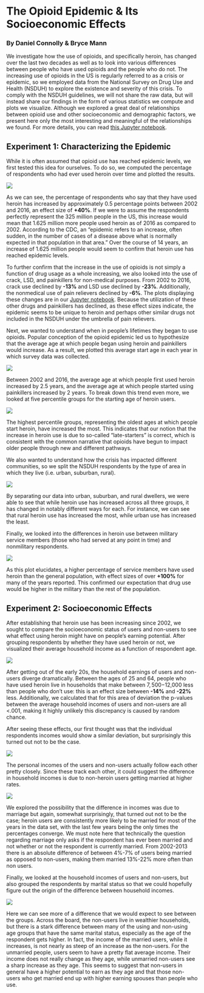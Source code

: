# The Opioid Epidemic & Its Socioeconomic Effects
### By Daniel Connolly & Bryce Mann

We investigate how the use of opioids, and specifically heroin, has changed over the last two decades as well as to look into various differences between people who have used opioids and the people who do not. The increasing use of opioids in the US is regularly referred to as a crisis or epidemic, so we employed data from the National Survey on Drug Use and Health (NSDUH) to explore the existence and severity of this crisis. To comply with the NSDUH guidelines, we will not share the raw data, but will instead share our findings in the form of various statistics we compute and plots we visualize. Although we explored a great deal of relationships between opioid use and other socioeconomic and demographic factors, we present here only the most interesting and meaningful of the relationships we found. For more details, you can read [this Jupyter notebook](https://github.com/djconnolly27/DataScienceProject1/blob/master/project1/project1_updated.ipynb).

## Experiment 1: Characterizing the Epidemic

While it is often assumed that opioid use has reached epidemic levels, we first tested this idea for ourselves. To do so, we computed the percentage of respondents who had ever used heroin over time and plotted the results.

![](heroin_use2.png)

As we can see, the percentage of respondents who say that they have used heroin has increased by approximately 0.5 percentage points between 2002 and 2016, an effect size of **+40%**. If we were to assume the respondents perfectly represent the 325 million people in the US, this increase would mean that 1.625 million more people used heroin as of 2016 as compared to 2002. According to the CDC, an “epidemic refers to an increase, often sudden, in the number of cases of a disease above what is normally expected in that population in that area.” Over the course of 14 years, an increase of 1.625 million people would seem to confirm that heroin use has reached epidemic levels.

To further confirm that the increase in the use of opioids is not simply a function of drug usage as a whole increasing, we also looked into the use of crack, LSD, and painkillers for non-medical purposes. From 2002 to 2016, crack use declined by **-13%** and LSD use declined by **-23%**. Additionally, the nonmedical use of pain relievers declined by **-6%**. The plots displaying these changes are in our [Jupyter notebook](https://github.com/djconnolly27/DataScienceProject1/blob/master/project1/project1_updated.ipynb). Because the utilization of these other drugs and painkillers has declined, as these effect sizes indicate, the epidemic seems to be unique to heroin and perhaps other similar drugs not included in the NSDUH under the umbrella of pain relievers.

Next, we wanted to understand when in people’s lifetimes they began to use opioids. Popular conception of the opioid epidemic led us to hypothesize that the average age at which people began using heroin and painkillers would increase. As a result, we plotted this average start age in each year in which survey data was collected.

![](age_first_use.png)

Between 2002 and 2016, the average age at which people first used heroin increased by 2.5 years, and the average age at which people started using painkillers increased by 2 years. To break down this trend even more, we looked at five percentile groups for the starting age of heroin users.

![](percentiles.png)

The highest percentile groups, representing the oldest ages at which people start heroin, have increased the most. This indicates that our notion that the increase in heroin use is due to so-called “late-starters” is correct, which is consistent with the common narrative that opioids have begun to impact older people through new and different pathways.

We also wanted to understand how the crisis has impacted different communities, so we split the NSDUH respondents by the type of area in which they live (i.e. urban, suburban, rural).

![](pctByArea2.png)

By separating our data into urban, suburban, and rural dwellers, we were able to see that while heroin use has increased across all three groups, it has changed in notably different ways for each. For instance, we can see that rural heroin use has increased the most, while urban use has increased the least.

Finally, we looked into the differences in heroin use between military service members (those who had served at any point in time) and nonmilitary respondents.

![](service2.png)

As this plot elucidates, a higher percentage of service members have used heroin than the general population, with effect sizes of over **+100%** for many of the years reported. This confirmed our expectation that drug use would be higher in the military than the rest of the population.  

## Experiment 2: Socioeconomic Effects

After establishing that heroin use has been increasing since 2002, we sought to compare the socioeconomic status of users and non-users to see what effect using heroin might have on people’s earning potential. After grouping respondents by whether they have used heroin or not, we visualized their average household income as a function of respondent age.

![](house_income2.png)

After getting out of the early 20s, the household earnings of users and non-users diverge dramatically. Between the ages of 25 and 64, people who have used heroin live in households that make between $7,500-$12,000 less than people who don’t use: this is an effect size between **-14%** and **-22%** less. Additionally, we calculated that for this area of deviation the p-values between the average household incomes of users and non-users are all <.001, making it highly unlikely this discrepancy is caused by random chance.

After seeing these effects, our first thought was that the individual respondents incomes would show a similar deviation, but surprisingly this turned out not to be the case.

![](indiv_income2.png)

The personal incomes of the users and non-users actually follow each other pretty closely. Since these track each other, it could suggest the difference in household incomes is due to non-heroin users getting married at higher rates.

![](marriage_rate2.png)

We explored the possibility that the difference in incomes was due to marriage but again, somewhat surprisingly, that turned out not to be the case; heroin users are consistently more likely to be married for most of the years in the data set, with the last few years being the only times the percentages converge. We must note here that technically the question regarding marriage only asks if the respondent has ever been married and not whether or not the respondent is currently married. From 2002-2013 there is an absolute difference of between 4%-7% of users being married as opposed to non-users, making them married 13%-22% more often than non users.

Finally, we looked at the household incomes of users and non-users, but also grouped the respondents by marital status so that we could hopefully figure out the origin of the difference between household incomes.

![](marriage_bar2.png)

Here we can see more of a difference that we would expect to see between the groups. Across the board, the non-users live in wealthier households, but there is a stark difference between many of the using and non-using age groups that have the same marital status, especially as the age of the respondent gets higher. In fact, the income of the married users, while it increases, is not nearly as steep of an increase as the non-users. For the unmarried people, users seem to have a pretty flat average income. Their income does not really change as they age, while unmarried non-users see a sharp increase as they age. This seems to suggest that non-users in general have a higher potential to earn as they age and that those non-users who get married end up with higher earning spouses than people who use.
